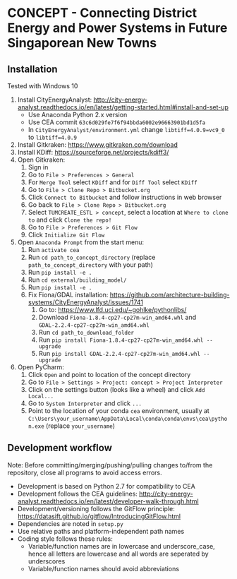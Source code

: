 # CONCEPT - Connecting District Energy and Power Systems in Future Singaporean New Towns

## Installation

Tested with Windows 10

1. Install CityEnergyAnalyst: http://city-energy-analyst.readthedocs.io/en/latest/getting-started.html#install-and-set-up
    * Use Anaconda Python 2.x version
    * Use CEA commit `63c6d029fe7f6f94bbda6002e96663901bd1d5fa`
    * In `CityEnergyAnalyst/environment.yml` change `libtiff=4.0.9=vc9_0` to `libtiff=4.0.9`
2. Install Gitkraken: https://www.gitkraken.com/download
3. Install KDiff: https://sourceforge.net/projects/kdiff3/
4. Open Gitkraken:
	1. Sign in
	2. Go to `File > Preferences > General`
	3. For `Merge Tool` select `KDiff` and for `Diff Tool` select `KDiff`
	4. Go to `File > Clone Repo > Bitbucket.org`
	5. Click `Connect to Bitbucket` and follow instructions in web browser
	6. Go back to `File > Clone Repo > Bitbucket.org`
	7. Select `TUMCREATE_ESTL > concept`, select a location at `Where to clone to` and click `Clone the repo!`
	8. Go to `File > Preferences > Git Flow`
	9. Click `Initialize Git Flow`
5. Open `Anaconda Prompt` from the start menu:
	1. Run `activate cea`
	2. Run `cd path_to_concept_directory` (replace `path_to_concept_directory` with your path)
	3. Run `pip install -e .`
	4. Run `cd external/building_model/`
	5. Run `pip install -e .`
    6. Fix Fiona/GDAL installation: https://github.com/architecture-building-systems/CityEnergyAnalyst/issues/1741
        1. Go to: https://www.lfd.uci.edu/~gohlke/pythonlibs/
        2. Download `Fiona‑1.8.4‑cp27‑cp27m‑win_amd64.whl` and `GDAL‑2.2.4‑cp27‑cp27m‑win_amd64.whl`
        3. Run `cd path_to_download_folder`
        4. Run `pip install Fiona-1.8.4-cp27-cp27m-win_amd64.whl --upgrade`
        5. Run `pip install GDAL-2.2.4-cp27-cp27m-win_amd64.whl --upgrade`
6. Open PyCharm:
	1. Click `Open` and point to location of the concept directory
	2. Go to `File > Settings > Project: concept > Project Interpreter`
	3. Click on the settings button (looks like a wheel) and click `Add Local...`
	4. Go to `System Interpreter` and click `...`
	5. Point to the location of your conda `cea` environment, usually at `C:\Users\your_username\AppData\Local\conda\conda\envs\cea\python.exe` (replace `your_username`)

## Development workflow

Note: Before committing/merging/pushing/pulling changes to/from the repository, close all programs to avoid access errors.

* Development is based on Python 2.7 for compatibility to CEA
* Development follows the CEA guidelines: http://city-energy-analyst.readthedocs.io/en/latest/developer-walk-through.html
* Development/versioning follows the GitFlow principle: https://datasift.github.io/gitflow/IntroducingGitFlow.html
* Dependencies are noted in `setup.py`
* Use relative paths and platform-independent path names
* Coding style follows these rules:
	* Variable/function names are in lowercase and underscore_case, hence all letters are lowercase and all words are seperated by underscores
	* Variable/function names should avoid abbreviations
